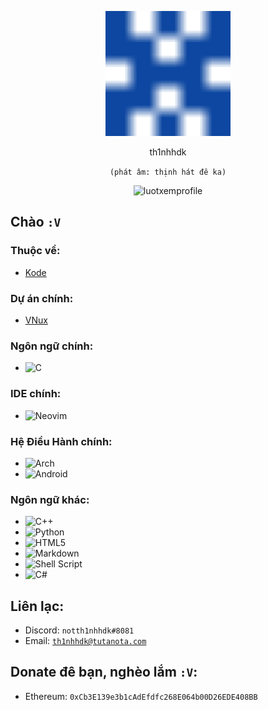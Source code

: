 <p align="center"><img src="images/th1nhhdk.svg" width="200" height="200" alt="th1nhhdk.svg"></p>
<p align="center">th1nhhdk</p>
<p align="center"><code>(phát âm: thịnh hát đê ka)</code></p>
<p align="center"><img src="https://komarev.com/ghpvc/?username=th1nhhdk&label=Lượt+xem+profile:" alt="luotxemprofile"></p>

## Chào <code>:V</code>
### Thuộc về:
- <a href="https://kodelang.dev">Kode</a>

### Dự án chính:
- <a href="https://gitlab.com/VNux">VNux</a>

### Ngôn ngữ chính:
- ![C](https://img.shields.io/badge/c-%2300599C.svg?style=flat&logo=c&logoColor=white)

### IDE chính:
- ![Neovim](https://img.shields.io/badge/NeoVim-%2357A143.svg?&style=flat&logo=neovim&logoColor=white)

### Hệ Điều Hành chính:
- ![Arch](https://img.shields.io/badge/Arch%20Linux-1793D1?logo=arch-linux&logoColor=fff&style=flat)
- ![Android](https://img.shields.io/badge/Android-3DDC84?style=flat&logo=android&logoColor=white)

### Ngôn ngữ khác:
- ![C++](https://img.shields.io/badge/c++-%2300599C.svg?style=flat&logo=c%2B%2B&logoColor=white)
- ![Python](https://img.shields.io/badge/python-3670A0?style=flat&logo=python&logoColor=ffdd54)
- ![HTML5](https://img.shields.io/badge/html5-%23E34F26.svg?style=flat&logo=html5&logoColor=white)
- ![Markdown](https://img.shields.io/badge/markdown-%23000000.svg?style=flat&logo=markdown&logoColor=white)
- ![Shell Script](https://img.shields.io/badge/shell_script-%23121011.svg?style=flat&logo=gnu-bash&logoColor=white)
- ![C#](https://img.shields.io/badge/c%23-%23239120.svg?style=flat&logo=c-sharp&logoColor=white)

## Liên lạc:
- Discord: <code>notth1nhhdk#8081</code>
- Email: <code>th1nhhdk@tutanota.com</code>

## Donate đê bạn, nghèo lắm <code>:V</code>:
- Ethereum: <code>0xCb3E139e3b1cAdEfdfc268E064b00D26EDE408BB</code>
